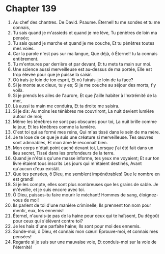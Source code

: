 # Chapter 139

1. Au chef des chantres. De David. Psaume. Éternel! tu me sondes et tu me connais,
2. Tu sais quand je m'assieds et quand je me lève, Tu pénètres de loin ma pensée;
3. Tu sais quand je marche et quand je me couche, Et tu pénètres toutes mes voies.
4. Car la parole n'est pas sur ma langue, Que déjà, ô Éternel! tu la connais entièrement.
5. Tu m'entoures par derrière et par devant, Et tu mets ta main sur moi.
6. Une science aussi merveilleuse est au-dessus de ma portée, Elle est trop élevée pour que je puisse la saisir.
7. Où irais-je loin de ton esprit, Et où fuirais-je loin de ta face?
8. Si je monte aux cieux, tu y es; Si je me couche au séjour des morts, t'y voilà.
9. Si je prends les ailes de l'aurore, Et que j'aille habiter à l'extrémité de la mer,
10. Là aussi ta main me conduira, Et ta droite me saisira.
11. Si je dis: Au moins les ténèbres me couvriront, La nuit devient lumière autour de moi;
12. Même les ténèbres ne sont pas obscures pour toi, La nuit brille comme le jour, Et les ténèbres comme la lumière.
13. C'est toi qui as formé mes reins, Qui m'as tissé dans le sein de ma mère.
14. Je te loue de ce que je suis une créature si merveilleuse. Tes œuvres sont admirables, Et mon âme le reconnaît bien.
15. Mon corps n'était point caché devant toi, Lorsque j'ai été fait dans un lieu secret, Tissé dans les profondeurs de la terre.
16. Quand je n'étais qu'une masse informe, tes yeux me voyaient; Et sur ton livre étaient tous inscrits Les jours qui m'étaient destinés, Avant qu'aucun d'eux existât.
17. Que tes pensées, ô Dieu, me semblent impénétrables! Que le nombre en est grand!
18. Si je les compte, elles sont plus nombreuses que les grains de sable. Je m'éveille, et je suis encore avec toi.
19. Ô Dieu, puisses-tu faire mourir le méchant! Hommes de sang, éloignez-vous de moi!
20. Ils parlent de toi d'une manière criminelle, Ils prennent ton nom pour mentir, eux, tes ennemis!
21. Éternel, n'aurais-je pas de la haine pour ceux qui te haïssent, Du dégoût pour ceux qui s'élèvent contre toi?
22. Je les hais d'une parfaite haine; Ils sont pour moi des ennemis.
23. Sonde-moi, ô Dieu, et connais mon cœur! Éprouve-moi, et connais mes pensées!
24. Regarde si je suis sur une mauvaise voie, Et conduis-moi sur la voie de l'éternité!

